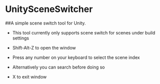 # UnitySceneSwitcher
##A simple scene switch tool for Unity.

- This tool currently only supports scene switch for scenes under build settings

- Shift-Alt-Z to open the window
- Press any number on your keyboard to select the scene index
- Alternatively you can search before doing so
- X to exit window
